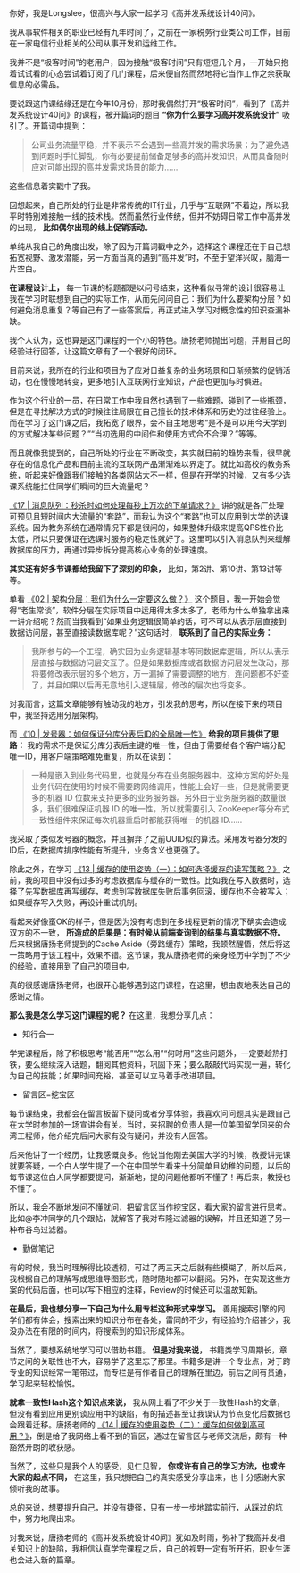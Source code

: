 你好，我是Longslee，很高兴与大家一起学习《高并发系统设计40问》。

我从事软件相关的职业已经有九年时间了，之前在一家税务行业类公司工作，目前在一家电信行业相关的公司从事开发和运维工作。

我并不是“极客时间”的老用户，因为接触“极客时间”只有短短几个月，一开始只抱着试试看的心态尝试着订阅了几门课程，后来便自然而然地将它当作工作之余获取信息的必需品。

要说跟这门课结缘还是在今年10月份，那时我偶然打开“极客时间”，看到了《高并发系统设计40问》的课程，被开篇词的题目 **“你为什么要学习高并发系统设计”** 吸引了。开篇词中提到：

> 公司业务流量平稳，并不表示不会遇到一些高并发的需求场景；为了避免遇到问题时手忙脚乱，你有必要提前储备足够多的高并发知识，从而具备随时应对可能出现的高并发需求场景的能力……

这些信息着实戳中了我。

回想起来，自己所处的行业是非常传统的IT行业，几乎与“互联网”不着边，所以我平时特别难接触一线的技术栈。然而虽然行业传统，但并不妨碍日常工作中高并发的出现， **比如偶尔出现的线上促销活动。**

单纯从我自己的角度出发，除了因为开篇词戳中之外，选择这个课程还在于自己想拓宽视野、激发潜能，另一方面当真的遇到“高并发”时，不至于望洋兴叹，脑海一片空白。

**在课程设计上，** 每一节课的标题都是以问号结束，这种看似寻常的设计很容易让我在学习时联想到自己的实际工作，从而先问问自己：我们为什么要架构分层？如何避免消息重复？等自己有了一些答案后，再正式进入学习对概念性的知识查漏补缺。

我个人认为，这也算是这门课程的一个小的特色。唐扬老师抛出问题，并用自己的经验进行回答，让这篇文章有了一个很好的闭环。

目前来说，我所在的行业和项目为了应对日益复杂的业务场景和日渐频繁的促销活动，也在慢慢地转变，更多地引入互联网行业知识，产品也更加与时俱进。

作为这个行业的一员，在日常工作中我自然也遇到了一些难题，碰到了一些瓶颈，但是在寻找解决方式的时候往往局限在自己擅长的技术体系和历史的过往经验上。而在学习了这门课之后，我拓宽了眼界，会不自主地思考“是不是可以用今天学到的方式解决某些问题？”“当初选用的中间件和使用方式合不合理？”等等。

而且就像我提到的，自己所处的行业在不断改变，其实就目前的趋势来看，很早就存在的信息化产品和目前主流的互联网产品渐渐难以界定了。就比如高校的教务系统，听起来好像跟我们接触的各类网站大不一样，但是在开学的时候，又有多少选课系统能扛住同学们瞬间的巨大流量呢？

[《17 \| 消息队列：秒杀时如何处理每秒上万次的下单请求？》](https://time.geekbang.org/column/article/156904) 讲的就是各厂处理可预见且短时间内大流量的“套路”，而我认为这个“套路”也可以应用到大学的选课系统。因为教务系统在通常情况下都是很闲的，如果整体升级来提高QPS性价比太低，所以只要保证在选课时服务的稳定性就好了。这里可以引入消息队列来缓解数据库的压力，再通过异步拆分提高核心业务的处理速度。

**其实还有好多节课都给我留下了深刻的印象，** 比如，第2讲、第10讲、第13讲等等。

单看 [《02 \| 架构分层：我们为什么一定要这么做？》](https://time.geekbang.org/column/article/138331) 这个题目，我一开始会觉得“老生常谈”，软件分层在实际项目中运用得太多太多了，老师为什么单独拿出来一讲介绍呢？然而当我看到“如果业务逻辑很简单的话，可不可以从表示层直接到数据访问层，甚至直接读数据库呢？”这句话时， **联系到了自己的实际业务：**

> 我所参与的一个工程，确实因为业务逻辑基本等同数据库逻辑，所以从表示层直接与数据访问层交互了。但是如果数据库或者数据访问层发生改动，那将要修改表示层的多个地方，万一漏掉了需要调整的地方，连问题都不好查了，并且如果以后再无意地引入逻辑层，修改的层次也将变多。

对我而言，这篇文章能够有触动我的地方，引发我的思考，所以在接下来的项目中，我坚持选用分层架构。

而 [《10 \| 发号器：如何保证分库分表后ID的全局唯一性》](https://time.geekbang.org/column/article/146454) **给我的项目提供了思路：** 我的需求不是保证分库分表后主键的唯一性，但由于需要给各个客户端分配唯一ID，用客户端策略难免重复，所以在读到：

> 一种是嵌入到业务代码里，也就是分布在业务服务器中。这种方案的好处是业务代码在使用的时候不需要跨网络调用，性能上会好一些，但是就需要更多的机器 ID 位数来支持更多的业务服务器。另外由于业务服务器的数量很多，我们很难保证机器 ID 的唯一性，所以就需要引入 ZooKeeper等分布式一致性组件来保证每次机器重启时都能获得唯一的机器 ID……

我采取了类似发号器的概念，并且摒弃了之前UUID似的算法。采用发号器分发的ID后，在数据库排序性能有所提升，业务含义也更强了。

除此之外，在学习 [《13 \| 缓存的使用姿势（一）：如何选择缓存的读写策略？》](https://time.geekbang.org/column/article/150881) 之前，我的项目中没有过多的考虑数据库与缓存的一致性。比如我在写入数据时，选择了先写数据库再写缓存，考虑到写数据库失败后事务回滚，缓存也不会被写入；如果缓存写入失败，再设计重试机制。

看起来好像蛮OK的样子，但是因为没有考虑到在多线程更新的情况下确实会造成双方的不一致， **所造成的后果是：有时候从前端查询到的结果与真实数据不符。** 后来根据唐扬老师提到的Cache Aside（旁路缓存）策略，我顿然醒悟，然后将这一策略用于该工程中，效果不错。这节课，我从唐扬老师的亲身经历中学到了不少的经验，直接用到了自己的项目中。

真的很感谢唐扬老师，也很开心能够遇到这门课程，在这里，想由衷地表达自己的感谢之情。

**那么我是怎么学习这门课程的呢？** 在这里，我想分享几点：

- 知行合一

学完课程后，除了积极思考“能否用”“怎么用”“何时用”这些问题外，一定要趁热打铁，要么继续深入话题，翻阅其他资料，巩固下来；要么敲敲代码实现一遍，转化为自己的技能；如果时间充裕，甚至可以立马着手改进项目。

- 留言区=挖宝区

每节课结束，我都会在留言板留下疑问或者分享体验，我喜欢问问题其实是跟自己在大学时参加的一场宣讲会有关。当时，来招聘的负责人是一位美国留学回来的台湾工程师，他介绍完后问大家有没有疑问，并没有人回答。

后来他讲了一个经历，让我感慨良多。他说当他刚去美国大学的时候，教授讲完课就要答疑，一个白人学生提了一个在中国学生看来十分简单且幼稚的问题，以后的每节课这位白人同学都要提问，渐渐地，提的问题他都听不懂了！再后来，教授也不懂了。

所以，我会不断地发问不懂就问，把留言区当作挖宝区，看大家的留言进行思考。比如@李冲同学的几个跟帖，就解答了我对布隆过滤器的误解，并且还知道了另一种布谷鸟过滤器。

- 勤做笔记

有的时候，我当时理解得比较透彻，可过了两三天之后就有些模糊了，所以后来，我根据自己的理解写成思维导图形式，随时随地都可以翻阅。另外，在实现这些方案的代码后面，也可以写下相应的注释，Review的时候还可以温故知新。

**在最后，我也想分享一下自己为什么用专栏这种形式来学习。** 善用搜索引擎的同学们都有体会，搜索出来的知识分布在各处，雷同的不少，有经验的介绍甚少，我没办法在有限的时间内，将搜索到的知识形成体系。

当然了，要想系统地学习可以借助书籍。 **但是对我来说，** 书籍类学习周期长，章节之间的关联性也不大，容易学了这里忘了那里。书籍多是讲一个专业点，对于跨专业的知识经常一笔带过，而专栏是有作者自己的理解在里边，前后之间有贯通，学习起来轻松愉悦。

**就拿一致性Hash这个知识点来说，** 我从网上看了不少关于一致性Hash的文章，但没有看到应用更别谈应用中的缺陷，有的描述甚至让我误认为节点变化后数据也会跟着迁移。唐扬老师的 [《14 \| 缓存的使用姿势（二）：缓存如何做到高可用？》](https://time.geekbang.org/column/article/151949)，倒是给了我网络上看不到的盲区，通过在留言区与老师交流后，颇有一种豁然开朗的收获感。

当然了，这些只是我个人的感受，见仁见智， **你或许有自己的学习方法，也或许大家的起点不同，** 在这里，我只想把自己的真实感受分享出来，也十分感谢大家倾听我的故事。

总的来说，想要提升自己，并没有捷径，只有一步一步地踏实前行，从踩过的坑中，努力地爬出来。

对我来说，唐扬老师的《高并发系统设计40问》犹如及时雨，弥补了我高并发相关知识上的缺陷，我相信认真学完课程之后，自己的视野一定有所开拓，职业生涯也会进入新的篇章。